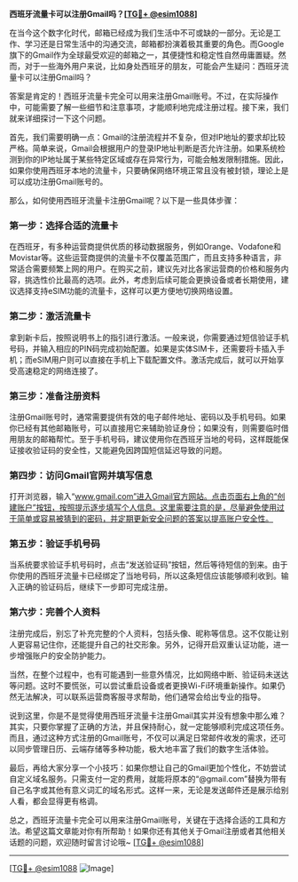 **西班牙流量卡可以注册Gmail吗？[[TG💪+ @esim1088](https://t.me/s/esim1088)]**

在当今这个数字化时代，邮箱已经成为我们生活中不可或缺的一部分。无论是工作、学习还是日常生活中的沟通交流，邮箱都扮演着极其重要的角色。而Google旗下的Gmail作为全球最受欢迎的邮箱之一，其便捷性和稳定性自然毋庸置疑。然而，对于一些海外用户来说，比如身处西班牙的朋友，可能会产生疑问：西班牙流量卡可以注册Gmail吗？

答案是肯定的！西班牙流量卡完全可以用来注册Gmail账号。不过，在实际操作中，可能需要了解一些细节和注意事项，才能顺利地完成注册过程。接下来，我们就来详细探讨一下这个问题。

首先，我们需要明确一点：Gmail的注册流程并不复杂，但对IP地址的要求却比较严格。简单来说，Gmail会根据用户的登录IP地址判断是否允许注册。如果系统检测到你的IP地址属于某些特定区域或存在异常行为，可能会触发限制措施。因此，如果你使用西班牙本地的流量卡，只要确保网络环境正常且没有被封锁，理论上是可以成功注册Gmail账号的。

那么，如何使用西班牙流量卡注册Gmail呢？以下是一些具体步骤：

### **第一步：选择合适的流量卡**
在西班牙，有多种运营商提供优质的移动数据服务，例如Orange、Vodafone和Movistar等。这些运营商提供的流量卡不仅覆盖范围广，而且支持多种语言，非常适合需要频繁上网的用户。在购买之前，建议先对比各家运营商的价格和服务内容，挑选性价比最高的选项。此外，考虑到后续可能会更换设备或者长期使用，建议选择支持eSIM功能的流量卡，这样可以更方便地切换网络设置。

### **第二步：激活流量卡**
拿到新卡后，按照说明书上的指引进行激活。一般来说，你需要通过短信验证手机号码，并输入相应的PIN码完成初始配置。如果是实体SIM卡，还需要将卡插入手机；而eSIM用户则可以直接在手机上下载配置文件。激活完成后，就可以开始享受高速稳定的网络连接了。

### **第三步：准备注册资料**
注册Gmail账号时，通常需要提供有效的电子邮件地址、密码以及手机号码。如果你已经有其他邮箱账号，可以直接用它来辅助验证身份；如果没有，则需要临时借用朋友的邮箱帮忙。至于手机号码，建议使用你在西班牙当地的号码，这样既能保证接收验证码的安全性，又能避免因跨国短信延迟导致的问题。

### **第四步：访问Gmail官网并填写信息**
打开浏览器，输入“www.gmail.com”进入Gmail官方网站。点击页面右上角的“创建账户”按钮，按照提示逐步填写个人信息。这里需要注意的是，尽量避免使用过于简单或容易被猜到的密码，并定期更新安全问题的答案以提高账户安全性。

### **第五步：验证手机号码**
当系统要求验证手机号码时，点击“发送验证码”按钮，然后等待短信的到来。由于你使用的西班牙流量卡已经绑定了当地号码，所以这条短信应该能够顺利收到。输入正确的验证码后，继续下一步即可完成注册。

### **第六步：完善个人资料**
注册完成后，别忘了补充完整的个人资料，包括头像、昵称等信息。这不仅能让别人更容易记住你，还能提升自己的社交形象。另外，记得开启双重认证功能，进一步增强账户的安全防护能力。

当然，在整个过程中，也有可能遇到一些意外情况，比如网络中断、验证码未送达等问题。这时不要慌张，可以尝试重启设备或者更换Wi-Fi环境重新操作。如果仍然无法解决，可以联系运营商客服寻求帮助，他们通常会给出专业的指导。

说到这里，你是不是觉得使用西班牙流量卡注册Gmail其实并没有想象中那么难？其实，只要你掌握了正确的方法，并且保持耐心，就一定能够顺利完成这项任务。而且，通过这种方式注册的Gmail账号，不仅可以满足日常邮件收发的需求，还可以同步管理日历、云端存储等多种功能，极大地丰富了我们的数字生活体验。

最后，再给大家分享一个小技巧：如果你想让自己的Gmail更加个性化，不妨尝试自定义域名服务。只需支付一定的费用，就能将原本的“@gmail.com”替换为带有自己名字或其他有意义词汇的域名形式。这样一来，无论是发送邮件还是展示给别人看，都会显得更有格调。

总之，西班牙流量卡完全可以用来注册Gmail账号，关键在于选择合适的工具和方法。希望这篇文章能对你有所帮助！如果你还有其他关于Gmail注册或者其他相关话题的问题，欢迎随时留言讨论哦~ [[TG💪+ @esim1088](https://t.me/s/esim1088)]

---

[[TG💪+ @esim1088](https://t.me/s/esim1088) ![Image](https://i.postimg.cc/4NQfJmqS/Snipaste-2025-05-13-00-14-12.png)]